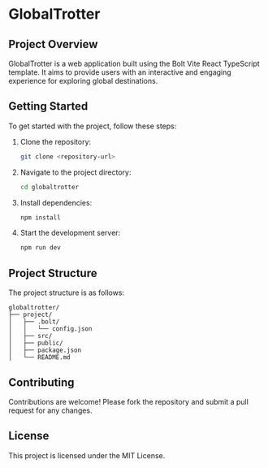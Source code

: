 # GlobalTrotter

## Project Overview
GlobalTrotter is a web application built using the Bolt Vite React TypeScript template. It aims to provide users with an interactive and engaging experience for exploring global destinations.

## Getting Started
To get started with the project, follow these steps:

1. Clone the repository:
    ```bash
    git clone <repository-url>
    ```

2. Navigate to the project directory:
    ```bash
    cd globaltrotter
    ```

3. Install dependencies:
    ```bash
    npm install
    ```

4. Start the development server:
    ```bash
    npm run dev
    ```

## Project Structure
The project structure is as follows:
```
globaltrotter/
├── project/
│   ├── .bolt/
│   │   └── config.json
│   ├── src/
│   ├── public/
│   ├── package.json
│   └── README.md
```

## Contributing
Contributions are welcome! Please fork the repository and submit a pull request for any changes.

## License
This project is licensed under the MIT License.
